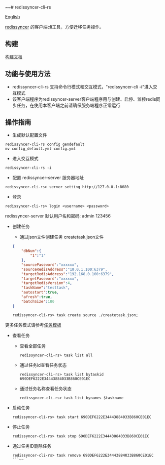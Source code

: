 ~~# redissyncer-cli-rs

[English](README.md)

[redissyncer](https://github.com/TraceNature/redissyncer-server) 的客户端cli工具，方便迁移任务操作。

## 构建

[构建文档](https://github.com/TraceNature/redissyncer-cli-rs/blob/main/docs/build.md)

## 功能与使用方法

* redissyncer-cli-rs 支持命令行模式和交互模式，"redissyncer-cli -i"进入交互模式
* 该客户端程序为redissyncer-server客户端程序用与创建、启停、监控redis同步任务，在使用本客户端之前请确保服务端程序正常运行

## 操作指南

* 生成默认配置文件

```shell
redissyncer-cli-rs config gendefault
mv config_default.yml config.yml
```

* 进入交互模式

```shell
redissyncer-cli-rs -i
```

* 配置 redissyncer-server 服务器地址

```shell
redissyncer-cli-rs> server setting http://127.0.0.1:8080
```

* 登录

```shell
redissyncer-cli-rs> login <username> <password>
```

redissyncer-server 默认用户名和密码: admin 123456

* 创建任务

    * 通过json文件创建任务 createtask.json文件

   ```json
   {
       "dbNum":{
           "1":"1"
       },
       "sourcePassword":"xxxxxx",
       "sourceRedisAddress":"10.0.1.100:6379",
       "targetRedisAddress":"192.168.0.100:6379",
       "targetPassword":"xxxxxx",
       "targetRedisVersion":4,
       "taskName":"testtask",
       "autostart":true,
       "afresh":true,
       "batchSize":100
   }
   ```

   ```shell
   redissyncer-cli-rs> task create source ./createtask.json;
   ```

更多任务模式请参考[任务模板](https://github.com/TraceNature/redissyncer-cli-rs/tree/main/docs/taskjsonexample)

* 查看任务
    * 查看全部任务

      ```shell
      redissyncer-cli-rs> task list all
      ```

    * 通过任务id查看任务状态

      ```shell
      redissyncer-cli-rs> task list bytaskid 690DEF6222E34443884033B860CE01EC
      ```

    * 通过任务名称查看任务状态

      ```shell
      redissyncer-cli-rs> task list bynames $taskname
      ```


* 启动任务

   ```shell
   redissyncer-cli-rs> task start 690DEF6222E34443884033B860CE01EC
   ```

* 停止任务

   ```shell
   redissyncer-cli-rs> task stop 690DEF6222E34443884033B860CE01EC
   ```

* 通过任务ID删除任务

   ```shell
   redissyncer-cli-rs> task remove 690DEF6222E34443884033B860CE01EC
   ```~~
